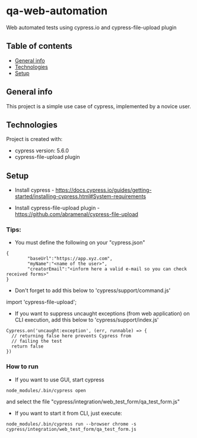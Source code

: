 # qa-web-automation

Web automated tests using cypress.io and cypress-file-upload plugin


## Table of contents
* [General info](#general-info)
* [Technologies](#technologies)
* [Setup](#setup)


## General info
This project is a simple use case of cypress, implemented by a novice user.

	
## Technologies
Project is created with:
* cypress version: 5.6.0 
* cypress-file-upload plugin 


## Setup

* Install cypress - https://docs.cypress.io/guides/getting-started/installing-cypress.html#System-requirements

* Install cypress-file-upload plugin - https://github.com/abramenal/cypress-file-upload	



### Tips:

* You must define the following on your "cypress.json"

```
{
        "baseUrl":"https://app.xyz.com",
        "myName":"<name of the user>",
        "creatorEmail":"<inform here a valid e-mail so you can check received forms>"
}

```


* Don't forget to add this below to 'cypress/support/command.js'

import 'cypress-file-upload';


* If you want to suppress uncaught exceptions (from web application) on CLI execution, add this below to 'cypress/support/index.js' 

```
Cypress.on('uncaught:exception', (err, runnable) => {
  // returning false here prevents Cypress from
  // failing the test
  return false
})
```



### How to run

* If you want to use GUI, start cypress 

```
node_modules/.bin/cypress open
```

and select the file "cypress/integration/web_test_form/qa_test_form.js"


* If you want to start it from CLI, just execute: 


```
node_modules/.bin/cypress run --browser chrome -s cypress/integration/web_test_form/qa_test_form.js
```
